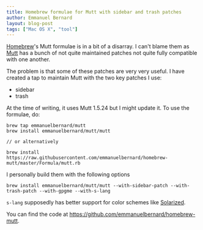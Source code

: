```yaml
---
title: Homebrew formulae for Mutt with sidebar and trash patches
author: Emmanuel Bernard
layout: blog-post
tags: ["Mac OS X", "tool"]
---
```

[Homebrew](http://brew.sh)'s Mutt formulae is in a bit of a disarray.
I can't blame them as [Mutt](http://www.mutt.org) has a bunch of not quite maintained
patches not quite fully compatible with one another.

The problem is that some of these patches are very very useful.
I have created a tap to maintain Mutt with the two key patches I use:

- sidebar
- trash

At the time of writing, it uses Mutt 1.5.24 but I might update it.
To use the formulae, do:

    brew tap emmanuelbernard/mutt
    brew install emmanuelbernard/mutt/mutt
    
    // or alternatively

    brew install https://raw.githubusercontent.com/emmanuelbernard/homebrew-mutt/master/Formula/mutt.rb

I personally build them with the following options

    brew install emmanuelbernard/mutt/mutt --with-sidebar-patch --with-trash-patch --with-gpgme --with-s-lang

`s-lang` supposedly has better support for color schemes like [Solarized](http://ethanschoonover.com/solarized).

You can find the code at <https://github.com/emmanuelbernard/homebrew-mutt>.
